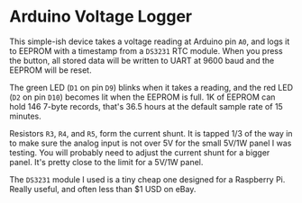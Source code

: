 Arduino Voltage Logger
======================

This simple-ish device takes a voltage reading at Arduino pin `A0`, and logs it
to EEPROM with a timestamp from a `DS3231` RTC module. When you press the
button, all stored data will be written to UART at 9600 baud and the EEPROM
will be reset.

The green LED (`D1` on pin `D9`) blinks when it takes a reading, and the red
LED (`D2` on pin `D10`) becomes lit when the EEPROM is full. 1K of EEPROM can
hold 146 7-byte records, that's 36.5 hours at the default sample rate of 15
minutes.

Resistors `R3`, `R4`, and `R5`, form the current shunt. It is tapped 1/3 of the
way in to make sure the analog input is not over 5V for the small 5V/1W panel I
was testing. You will probably need to adjust the current shunt for a bigger
panel. It's pretty close to the limit for a 5V/1W panel.

The `DS3231` module I used is a tiny cheap one designed for a Raspberry Pi.
Really useful, and often less than $1 USD on eBay.

